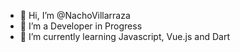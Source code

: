 - 👋 Hi, I’m @NachoVillarraza
- 👀 I’m a Developer in Progress
- 🌱 I’m currently learning Javascript, Vue.js and Dart


<!---
NachoVillarraza/NachoVillarraza is a ✨ special ✨ repository because its `README.md` (this file) appears on your GitHub profile.
You can click the Preview link to take a look at your changes.
--->
